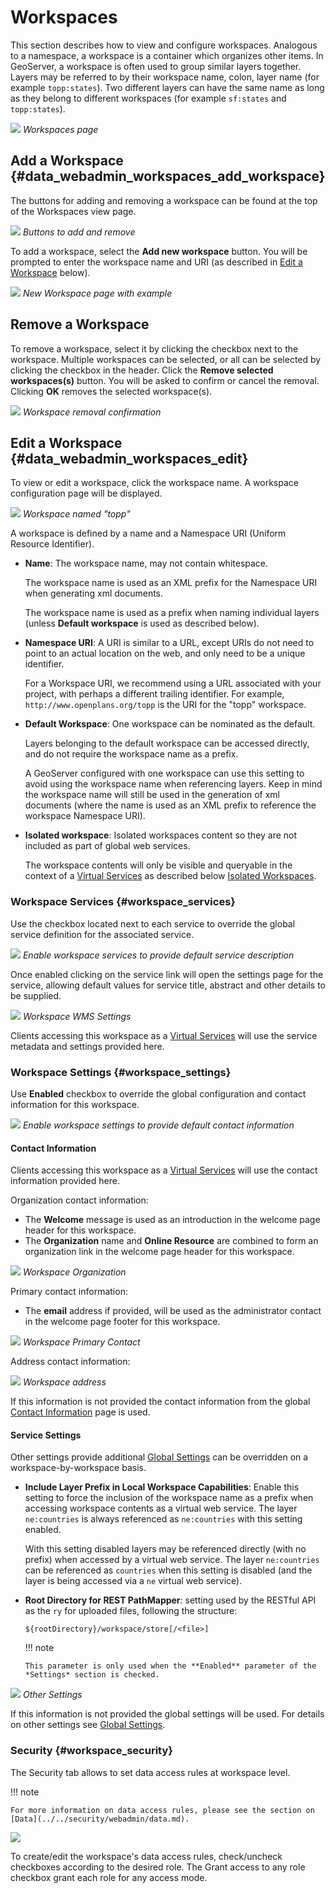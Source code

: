 # Workspaces

This section describes how to view and configure workspaces. Analogous to a namespace, a workspace is a container which organizes other items. In GeoServer, a workspace is often used to group similar layers together. Layers may be referred to by their workspace name, colon, layer name (for example `topp:states`). Two different layers can have the same name as long as they belong to different workspaces (for example `sf:states` and `topp:states`).

![](img/data_workspaces.png)
*Workspaces page*

## Add a Workspace {#data_webadmin_workspaces_add_workspace}

The buttons for adding and removing a workspace can be found at the top of the Workspaces view page.

![](img/data_workspaces_add_remove.png)
*Buttons to add and remove*

To add a workspace, select the **Add new workspace** button. You will be prompted to enter the workspace name and URI (as described in [Edit a Workspace](workspaces.rst#data_webadmin_workspaces_edit) below).

![](img/data_workspaces_sde.png)
*New Workspace page with example*

## Remove a Workspace

To remove a workspace, select it by clicking the checkbox next to the workspace. Multiple workspaces can be selected, or all can be selected by clicking the checkbox in the header. Click the **Remove selected workspaces(s)** button. You will be asked to confirm or cancel the removal. Clicking **OK** removes the selected workspace(s).

![](img/data_workspaces_rename_confirm.png)
*Workspace removal confirmation*

## Edit a Workspace {#data_webadmin_workspaces_edit}

To view or edit a workspace, click the workspace name. A workspace configuration page will be displayed.

![](img/data_workspaces_basic_edit.png)
*Workspace named "topp"*

A workspace is defined by a name and a Namespace URI (Uniform Resource Identifier).

-   **Name**: The workspace name, may not contain whitespace.

    The workspace name is used as an XML prefix for the Namespace URI when generating xml documents.

    The workspace name is used as a prefix when naming individual layers (unless **Default workspace** is used as described below).

-   **Namespace URI**: A URI is similar to a URL, except URIs do not need to point to an actual location on the web, and only need to be a unique identifier.

    For a Workspace URI, we recommend using a URL associated with your project, with perhaps a different trailing identifier. For example, `http://www.openplans.org/topp` is the URI for the "topp" workspace.

-   **Default Workspace**: One workspace can be nominated as the default.

    Layers belonging to the default workspace can be accessed directly, and do not require the workspace name as a prefix.

    A GeoServer configured with one workspace can use this setting to avoid using the workspace name when referencing layers. Keep in mind the workspace name will still be used in the generation of xml documents (where the name is used as an XML prefix to reference the workspace Namespace URI).

-   **Isolated workspace**: Isolated workspaces content so they are not included as part of global web services.

    The workspace contents will only be visible and queryable in the context of a [Virtual Services](../../configuration/virtual-services.md) as described below [Isolated Workspaces](../../configuration/virtual-services.md#workspace_isolated).

### Workspace Services {#workspace_services}

Use the checkbox located next to each service to override the global service definition for the associated service.

![](img/workspace_services.png)
*Enable workspace services to provide default service description*

Once enabled clicking on the service link will open the settings page for the service, allowing default values for service title, abstract and other details to be supplied.

![](img/workspace_wms_settings.png)
*Workspace WMS Settings*

Clients accessing this workspace as a [Virtual Services](../../configuration/virtual-services.md) will use the service metadata and settings provided here.

### Workspace Settings {#workspace_settings}

Use **Enabled** checkbox to override the global configuration and contact information for this workspace.

![](img/workspace_settings.png)
*Enable workspace settings to provide default contact information*

#### Contact Information

Clients accessing this workspace as a [Virtual Services](../../configuration/virtual-services.md) will use the contact information provided here.

Organization contact information:

-   The **Welcome** message is used as an introduction in the welcome page header for this workspace.
-   The **Organization** name and **Online Resource** are combined to form an organization link in the welcome page header for this workspace.

![](img/workspace_orgaization.png)
*Workspace Organization*

Primary contact information:

-   The **email** address if provided, will be used as the administrator contact in the welcome page footer for this workspace.

![](img/workspace_contact.png)
*Workspace Primary Contact*

Address contact information:

![](img/workspace_address.png)
*Workspace address*

If this information is not provided the contact information from the global [Contact Information](../../configuration/contact.md) page is used.

#### Service Settings

Other settings provide additional [Global Settings](../../configuration/globalsettings.md) can be overridden on a workspace-by-workspace basis.

-   **Include Layer Prefix in Local Workspace Capabilities**: Enable this setting to force the inclusion of the workspace name as a prefix when accessing workspace contents as a virtual web service. The layer `ne:countries` is always referenced as `ne:countries` with this setting enabled.

    With this setting disabled layers may be referenced directly (with no prefix) when accessed by a virtual web service. The layer `ne:countries` can be referenced as `countries` when this setting is disabled (and the layer is being accessed via a `ne` virtual web service).

-   **Root Directory for REST PathMapper**: setting used by the RESTful API as the `ry` for uploaded files, following the structure:

        ${rootDirectory}/workspace/store[/<file>]

    !!! note

        This parameter is only used when the **Enabled** parameter of the *Settings* section is checked.

![](img/workspace_settings_other.png)
*Other Settings*

If this information is not provided the global settings will be used. For details on other settings see [Global Settings](../../configuration/globalsettings.md).

### Security {#workspace_security}

The Security tab allows to set data access rules at workspace level.

!!! note

    For more information on data access rules, please see the section on [Data](../../security/webadmin/data.md).

![](img/data_workspaces_security_edit.png)

To create/edit the workspace's data access rules, check/uncheck checkboxes according to the desired role. The Grant access to any role checkbox grant each role for any access mode.

